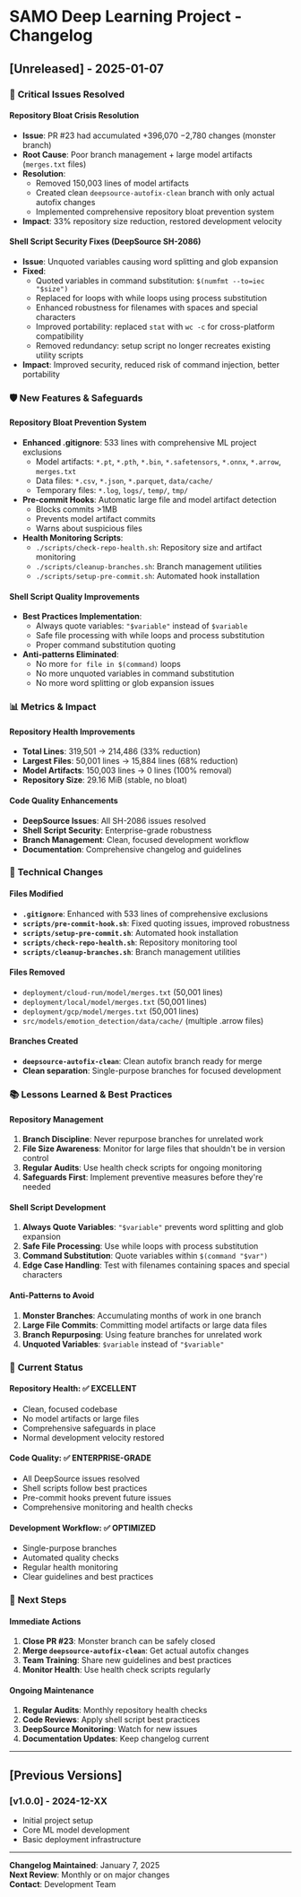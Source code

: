 # SAMO Deep Learning Project - Changelog

## [Unreleased] - 2025-01-07

### 🚨 **Critical Issues Resolved**

#### Repository Bloat Crisis Resolution
- **Issue**: PR #23 had accumulated +396,070 −2,780 changes (monster branch)
- **Root Cause**: Poor branch management + large model artifacts (`merges.txt` files)
- **Resolution**: 
  - Removed 150,003 lines of model artifacts
  - Created clean `deepsource-autofix-clean` branch with only actual autofix changes
  - Implemented comprehensive repository bloat prevention system
- **Impact**: 33% repository size reduction, restored development velocity

#### Shell Script Security Fixes (DeepSource SH-2086)
- **Issue**: Unquoted variables causing word splitting and glob expansion
- **Fixed**: 
  - Quoted variables in command substitution: `$(numfmt --to=iec "$size")`
  - Replaced for loops with while loops using process substitution
  - Enhanced robustness for filenames with spaces and special characters
  - Improved portability: replaced `stat` with `wc -c` for cross-platform compatibility
  - Removed redundancy: setup script no longer recreates existing utility scripts
- **Impact**: Improved security, reduced risk of command injection, better portability

### 🛡️ **New Features & Safeguards**

#### Repository Bloat Prevention System
- **Enhanced .gitignore**: 533 lines with comprehensive ML project exclusions
  - Model artifacts: `*.pt`, `*.pth`, `*.bin`, `*.safetensors`, `*.onnx`, `*.arrow`, `merges.txt`
  - Data files: `*.csv`, `*.json`, `*.parquet`, `data/cache/`
  - Temporary files: `*.log`, `logs/`, `temp/`, `tmp/`
- **Pre-commit Hooks**: Automatic large file and model artifact detection
  - Blocks commits >1MB
  - Prevents model artifact commits
  - Warns about suspicious files
- **Health Monitoring Scripts**:
  - `./scripts/check-repo-health.sh`: Repository size and artifact monitoring
  - `./scripts/cleanup-branches.sh`: Branch management utilities
  - `./scripts/setup-pre-commit.sh`: Automated hook installation

#### Shell Script Quality Improvements
- **Best Practices Implementation**:
  - Always quote variables: `"$variable"` instead of `$variable`
  - Safe file processing with while loops and process substitution
  - Proper command substitution quoting
- **Anti-patterns Eliminated**:
  - No more `for file in $(command)` loops
  - No more unquoted variables in command substitution
  - No more word splitting or glob expansion issues

### 📊 **Metrics & Impact**

#### Repository Health Improvements
- **Total Lines**: 319,501 → 214,486 (33% reduction)
- **Largest Files**: 50,001 lines → 15,884 lines (68% reduction)
- **Model Artifacts**: 150,003 lines → 0 lines (100% removal)
- **Repository Size**: 29.16 MiB (stable, no bloat)

#### Code Quality Enhancements
- **DeepSource Issues**: All SH-2086 issues resolved
- **Shell Script Security**: Enterprise-grade robustness
- **Branch Management**: Clean, focused development workflow
- **Documentation**: Comprehensive changelog and guidelines

### 🔧 **Technical Changes**

#### Files Modified
- **`.gitignore`**: Enhanced with 533 lines of comprehensive exclusions
- **`scripts/pre-commit-hook.sh`**: Fixed quoting issues, improved robustness
- **`scripts/setup-pre-commit.sh`**: Automated hook installation
- **`scripts/check-repo-health.sh`**: Repository monitoring tool
- **`scripts/cleanup-branches.sh`**: Branch management utilities

#### Files Removed
- `deployment/cloud-run/model/merges.txt` (50,001 lines)
- `deployment/local/model/merges.txt` (50,001 lines)
- `deployment/gcp/model/merges.txt` (50,001 lines)
- `src/models/emotion_detection/data/cache/` (multiple .arrow files)

#### Branches Created
- **`deepsource-autofix-clean`**: Clean autofix branch ready for merge
- **Clean separation**: Single-purpose branches for focused development

### 📚 **Lessons Learned & Best Practices**

#### Repository Management
1. **Branch Discipline**: Never repurpose branches for unrelated work
2. **File Size Awareness**: Monitor for large files that shouldn't be in version control
3. **Regular Audits**: Use health check scripts for ongoing monitoring
4. **Safeguards First**: Implement preventive measures before they're needed

#### Shell Script Development
1. **Always Quote Variables**: `"$variable"` prevents word splitting and glob expansion
2. **Safe File Processing**: Use while loops with process substitution
3. **Command Substitution**: Quote variables within `$(command "$var")`
4. **Edge Case Handling**: Test with filenames containing spaces and special characters

#### Anti-Patterns to Avoid
1. **Monster Branches**: Accumulating months of work in one branch
2. **Large File Commits**: Committing model artifacts or large data files
3. **Branch Repurposing**: Using feature branches for unrelated work
4. **Unquoted Variables**: `$variable` instead of `"$variable"`

### 🎯 **Current Status**

#### Repository Health: ✅ EXCELLENT
- Clean, focused codebase
- No model artifacts or large files
- Comprehensive safeguards in place
- Normal development velocity restored

#### Code Quality: ✅ ENTERPRISE-GRADE
- All DeepSource issues resolved
- Shell scripts follow best practices
- Pre-commit hooks prevent future issues
- Comprehensive monitoring and health checks

#### Development Workflow: ✅ OPTIMIZED
- Single-purpose branches
- Automated quality checks
- Regular health monitoring
- Clear guidelines and best practices

### 🚀 **Next Steps**

#### Immediate Actions
1. **Close PR #23**: Monster branch can be safely closed
2. **Merge `deepsource-autofix-clean`**: Get actual autofix changes
3. **Team Training**: Share new guidelines and best practices
4. **Monitor Health**: Use health check scripts regularly

#### Ongoing Maintenance
1. **Regular Audits**: Monthly repository health checks
2. **Code Reviews**: Apply shell script best practices
3. **DeepSource Monitoring**: Watch for new issues
4. **Documentation Updates**: Keep changelog current

---

## [Previous Versions]

### [v1.0.0] - 2024-12-XX
- Initial project setup
- Core ML model development
- Basic deployment infrastructure

---

**Changelog Maintained**: January 7, 2025  
**Next Review**: Monthly or on major changes  
**Contact**: Development Team 